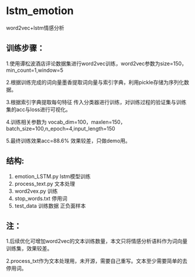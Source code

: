 
# lstm_emotion
word2vec+lstm情感分析 
## 训练步骤：
1.使用谭松波酒店评论数据集进行word2vec训练，word2vec参数为size=150，min_count=1,window=5  

2.根据训练完成的词向量墨香提取词向量与索引字典，利用pickle存储为序列化数据。  

3.根据索引字典提取每句特征 传入分类器进行训练，对训练过程的验证集与训练集的acc与loss进行可视化。  

4.训练相关参数为 vocab_dim=100，maxlen=150，batch_size=100,n_epoch=4,input_length=150  

5.最终训练效果acc=88.6% 效果较差，只做demo用。  

## 结构:  
1. emotion_LSTM.py lstm模型训练  
2. process_text.py 文本处理  
3. word2vex.py 训练  
4. stop_words.txt 停用词  
5. test_data 训练数据 正负面样本  

## 注：
1.后续优化可增加word2vec的文本训练数量，本文只将情感分析语料作为词向量训练集，效果较差。  

2.process_txt作为文本处理用，未开源，需要自己重写。文本至少需要简单的去停用词。  
